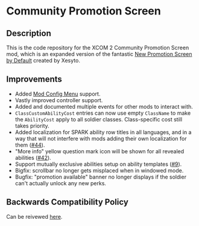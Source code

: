 # Community Promotion Screen

## Description

This is the code repository for the XCOM 2 Community Promotion Screen mod, which is an expanded version of the fantastic [New Promotion Screen by Default](https://github.com/Xesyto/New-Promotion-Screen-by-Default) created by Xesyto.

## Improvements

* Added [Mod Config Menu](https://steamcommunity.com/sharedfiles/filedetails/?id=667104300) support.
* Vastly improved controller support.
* Added and documented multiple events for other mods to interact with.
* `ClassCustomAbilityCost` entries can now use empty `ClassName` to make the `AbilityCost` apply to all soldier classes. Class-specific cost still takes priority.
* Added localization for SPARK ability row titles in all languages, and in a way that will not interfere with mods adding their own localization for them ([#44](https://github.com/X2CommunityCore/X2CommunityPromotionScreen/issues/44)).
* "More info" yellow question mark icon will be shown for all revealed abilities ([#42](https://github.com/X2CommunityCore/X2CommunityPromotionScreen/issues/42)).
* Support mutually exclusive abilities setup on ability templates ([#9](https://github.com/X2CommunityCore/X2CommunityPromotionScreen/pull/9)).
* Bigfix: scrollbar no longer gets misplaced when in windowed mode.
* Bugfix: "promotion available" banner no longer displays if the soldier can't actually unlock any new perks.

## Backwards Compatibility Policy

Can be reivewed [here](https://github.com/X2CommunityCore/X2CommunityPromotionScreen/issues/31).
